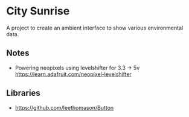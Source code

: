 # City Sunrise

A project to create an ambient interface to show various environmental data.

## Notes

* Powering neopixels using levelshifter for 3.3 -> 5v https://learn.adafruit.com/neopixel-levelshifter

## Libraries

* https://github.com/leethomason/Button
